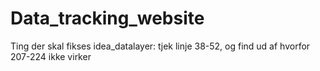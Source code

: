 # Data_tracking_website

Ting der skal fikses
idea_datalayer:
  tjek linje 38-52, og find ud af hvorfor 207-224 ikke virker
